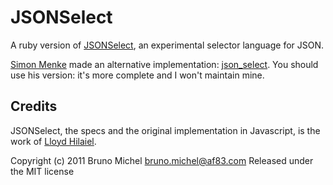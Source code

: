JSONSelect
==========

A ruby version of [JSONSelect](https://github.com/lloyd/JSONSelect),
an experimental selector language for JSON.

[Simon Menke](https://github.com/fd) made an alternative implementation:
[json_select](https://github.com/fd/json_select).
You should use his version: it's more complete and I won't maintain mine.


Credits
-------

JSONSelect, the specs and the original implementation in Javascript,
is the work of [Lloyd Hilaiel](https://github.com/lloyd).

Copyright (c) 2011 Bruno Michel <bruno.michel@af83.com>
Released under the MIT license
